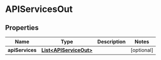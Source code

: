 
# APIServicesOut

## Properties
Name | Type | Description | Notes
------------ | ------------- | ------------- | -------------
**apiServices** | [**List&lt;APIServiceOut&gt;**](APIServiceOut.md) |  |  [optional]



